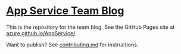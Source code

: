 # [App Service Team Blog](https://azure.github.io/AppService/)

This is the repository for the team blog. See the GitHub Pages site at [azure.github.io/AppService/](https://azure.github.io/AppService/).

Want to publish? See [contributing.md](CONTRIBUTING.md) for instructions.
